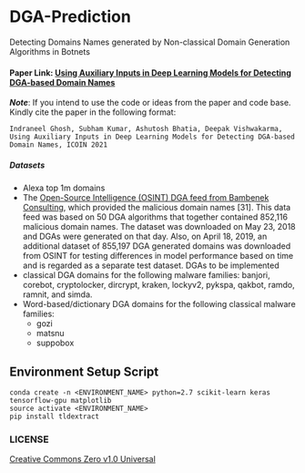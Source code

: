 # DGA-Prediction
Detecting Domains Names generated by Non-classical Domain Generation Algorithms in Botnets
#### Paper Link: [Using Auxiliary Inputs in Deep Learning Models for Detecting DGA-based Domain Names](https://www.researchgate.net/publication/348920204_Using_Auxiliary_Inputs_in_Deep_Learning_Models_for_Detecting_DGA-based_Domain_Names)
***Note***: If you intend to use the code or ideas from the paper and code base. Kindly cite the paper in the following format:
```
Indraneel Ghosh, Subham Kumar, Ashutosh Bhatia, Deepak Vishwakarma, Using Auxiliary Inputs in Deep Learning Models for Detecting DGA-based Domain Names, ICOIN 2021
```
##### Datasets
- Alexa top 1m domains
- The [Open-Source Intelligence (OSINT) DGA feed from Bambenek Consulting](http://osint.bambenekconsulting.com/feeds/), which provided the malicious domain names [31]. This data feed was based on 50 DGA algorithms that together contained 852,116 malicious domain names. The dataset was downloaded on May 23, 2018 and DGAs were generated on that day. Also, on April 18, 2019, an additional dataset of 855,197 DGA generated domains was downloaded from OSINT for testing differences in model performance based on time and is regarded as a separate test dataset.
DGAs to be implemented
- classical DGA domains for the following malware families: banjori, corebot, cryptolocker, dircrypt, kraken, lockyv2, pykspa, qakbot, ramdo, ramnit, and simda.
- Word-based/dictionary DGA domains for the following classical malware families: 
	- gozi
	- matsnu
	- suppobox
	
## Environment Setup Script

```
conda create -n <ENVIRONMENT_NAME> python=2.7 scikit-learn keras tensorflow-gpu matplotlib
source activate <ENVIRONMENT_NAME>
pip install tldextract
```
### LICENSE
[Creative Commons Zero v1.0 Universal](https://github.com/ighosh98/DGA-Prediction/blob/master/LICENSE)
